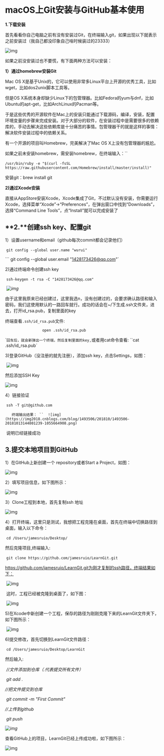 # macOS上Git安装与GitHub基本使用



**1.下载安装**

首先看看你自己电脑之前有没有安装过Git，在终端输入git，如果出现以下就表示之前安装过（我自己都没印象自己啥时候装过的23333）

![img](resources/1493506-20181013140900506-1474309394.png)

 

如果之前没安装过也不要慌，有下面两种方法可以安装：

**1）通过homebrew安装Git**

 

Mac OS X是基于Unix的，它可以使用非常多Linux平台上开源的优秀工具，比如wget，比如dos2unix脚本工具等。

 

但是OS X系统本身却缺少Linux下的包管理器。比如Fedora的yum与dnf，比如Ubuntu的apt-get，比如ArchLinux的Pacman等。

 

于是这些优秀的开源软件在Mac上的安装只能通过下载源码，编译，安装，配置环境变量的步骤来完成安装。对于大部分的软件，在安装过程中是需要很多的依赖库的，手动去解决这些依赖库是十分痛苦的事情。包管理器干的就是这样的事情：解决软件安装过程中的依赖关系。

 

有一个开源的项目叫Homebrew，完美解决了Mac OS X上没有包管理器的尴尬。

 

如果之前未安装homebrew，需安装homebrew，在终端输入：``

​    `/usr/bin/ruby -e "$(curl -fsSL https://raw.githubusercontent.com/Homebrew/install/master/install)"`

 

安装git：brew install git

 

**2)通过Xcode安装**

直接从AppStore安装Xcode，Xcode集成了Git，不过默认没有安装，你需要运行Xcode，选择菜单“Xcode”->“Preferences”，在弹出窗口中找到“Downloads”，选择“Command Line Tools”，点“Install”就可以完成安装了

 

## **2.**创建ssh key、配置git

1）设置username和email（github每次commit都会记录他们）

​        `git config --global user.name "wurui"`

\```    git config --global user.email "1428173426@qq.com"`

   

2)通过终端命令创建ssh key

​      `ssh-keygen -t rsa -C "1428173426@qq.com"`

​    *![img](resources/1493506-20181013143233189-204003889.png)*

由于这里我原来已经创建过，这里我选n，没有创建过的，会要求确认路径和输入密码，我们这使用默认的一路回车就行。成功的话会在~/下生成.ssh文件夹，进去，打开id_rsa.pub，复制里面的key

终端查看`.ssh/id_rsa.pub`文件: 

```
                 open .ssh/id_rsa.pub
```

\```回车后，就会新弹出一个终端，然后复制里面的key,``或者用cat命令查看:                 ``cat .ssh/id_rsa.pub`

 

3)登录GitHub（没注册的就先注册），添加ssh key，点击Settings，如图：

​    ![img](resources/1493506-20181013144311067-1647740102.png)

 

  然后添加SSH Key

![img](resources/1493506-20181013144423995-1334229603.png)

 

4）链接验证

​       `ssh -T git@github.com`

```
   终端输出结果： ``  ![img](https://img2018.cnblogs.com/blog/1493506/201810/1493506-20181013144801239-1055664908.png)              
```

 

​    说明已经链接成功

 

## 3.提交本地项目到GitHub

1）在GitHub上新创建一个 repository或者Start a Project，如图：

  ![img](resources/1493506-20181013145039575-304377688.png)

 

2）填写项目信息，如下图所示：

![img](resources/1493506-20181013145344245-815808780.png)

 

3）Clone工程到本地，首先复制ssh 地址

   ![img](/resources/1493506-20181013145611210-772982957.png)

 

4）打开终端，这里只是测试，我想把工程克隆在桌面，首先在终端中切换路径到桌面，输入以下命令：

​                   `cd /Users/jamesruio/Desktop/`

   然后克隆项目,终端输入:

​                 `git clone https://github.com/jamesruio/LearnGit.git`

   https://github.com/jamesruio/LearnGit.git为刚才复制的ssh路径，终端结果如下：

​    ![img](resources/1493506-20181013150124024-1997993244.png)     

​    这时，工程已经被克隆到桌面了，如下图：

​    ![img](resources/1493506-20181013150249355-2131758876.png)

 

5)在Xcode中新创建一个工程，保存的路径为刚刚克隆下来的LearnGit文件夹下，如下图所示：

​                                      ![img](resources/1493506-20181013150541077-1153183249.png)

 

 

6)提交修改，首先切换到LearnGit文件路径：

​       `cd /Users/jamesruio/Desktop/LearnGit`

  然后输入:

​      *//文件添加到仓库（.代表提交所有文件）*

​    *git add .*

   *//把文件提交到仓库*

​    *git commit -m "First Commit"*

  *//上传到github* 

​    *git push*

*![img](resources/1493506-20181013151315997-814014088.png)*

查看GitHub上的项目，LearnGit已经上传成功啦，如下图所示：

![img](resources/1493506-20181013151752904-91209735.png)
